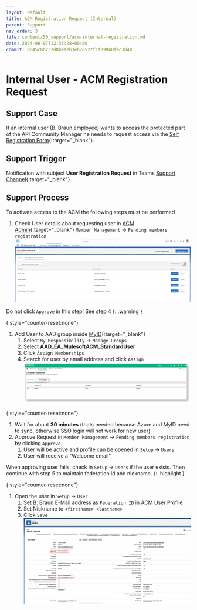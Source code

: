 ```yaml
---
layout: default
title: ACM Registration Request (Internal)
parent: Support
nav_order: 3
file: content/50_support/acm-internal-registration.md
date: 2024-06-07T12:35:28+00:00
commit: 8645c8b232d8beaeb3eb78522f1f899b0fec3d48
---
```


# Internal User - ACM Registration Request

## Support Case
If an internal user (B. Braun employee) wants to access the protected part of the API Community Manager he needs to request access via the [Self Registration Form](https://developer.api.bbraun.io/s/login/SelfRegister){:target="_blank"}.

## Support Trigger
Notification with subject **User Registration Request** in Teams [Support Channel](https://teams.microsoft.com/l/channel/19%3A778981db271d491ebbb38d6639ed5428%40thread.tacv2/08_Support?groupId=2512783f-0f9a-44c4-9370-85d63ddf131b&tenantId=15d1bef2-0a6a-46f9-be4c-023279325e51){:target="_blank"}.

## Support Process
To activate access to the ACM the following steps must be performed

1. Check User details about requesting user in [ACM Admin](https://bbraunmelsungenag.lightning.force.com/lightning/n/acm_pkg__ManageMembers){:target="_blank"} `Member Management` → `Pending members registration` 
![ACM Admin](./images/ACM_PendingRequests.png "ACM Admin")

Do not click `Approve` in this step! See step 4
{: .warning } 

{:style="counter-reset:none"}
1. Add User to AAD group inside [MyID](https://myid.intranet.bbraun.com/){:target="_blank"}
    1. Select `My Responsibility` → `Manage Groups`
    1. Select **AAD_EA_MulesoftACM_StandardUser**
    1. Click `Assign Memberships`
    1. Search for user by email address and click `Assign`
![MyID Group Assignment](./images/ACM_MyID.png "MyID Group Assignment")

{:style="counter-reset:none"}
1. Wait for about **30 minutes** (thats needed because Azure and MyID need to sync, otherwise SSO login will not work for new user)
1. Approve Request in `Member Management` → `Pending members registration`  by clicking `Approve`.
    1. User will be active and profile can be opened in `Setup` → `Users`
    1. User will receive a "Welcome email" 

When approving user fails, check in `Setup` → `Users` if the user exists. Then continue with step 5 to maintain federation id and nickname.
{: .highlight }

{:style="counter-reset:none"}
1. Open the user in `Setup` → `User`
    1. Set B. Braun E-Mail address as `Federation ID` in ACM User Profile
    1. Set Nickname to `<firstname> <lastname>`
    1. Click `Save`
![ACM User Update](./images/ACM_User.png "ACM User Update")
